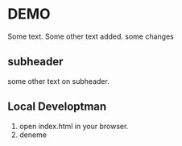 # DEMO

Some text.
Some other text added.
some changes
## subheader

some other text on subheader.



## Local Developtman
1. open index.html in your browser.
2. deneme
